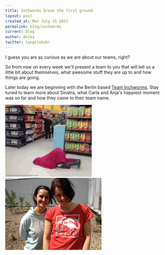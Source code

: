 ```yaml
---
title: Inchworms break the first ground
layout: post
created_at: Mon July 15 2013
permalink: blog/inchworms
current: blog
author: Anika
twitter: langziehohr
---
```



I guess you are as curious as we are about our teams, right?

So from now on every week we'll present a team to you that will tell us a little bit about themselves, what awesome stuff they are up to and how things are going.

Later today we are beginning with the Berlin based <a href="http://inchworms.net/blog/">Team Inchworms</a>. Stay tuned to learn more about Sinatra, what Carla and Anja's happiest moment was so far and how they came to their team name.<br>

<img src="inchworms.gif" height="230"> <img src="inchworms.jpeg" height="230px">
